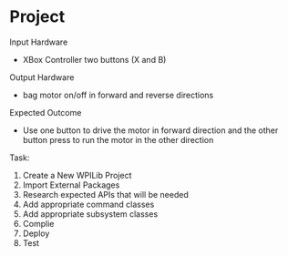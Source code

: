 # Project

Input Hardware
- XBox Controller two buttons (X and B)

Output Hardware
- bag motor on/off in forward and reverse directions

Expected Outcome
- Use one button to drive the motor in forward direction and the other button press to run the motor in the other direction

Task:
1. Create a New WPILib Project
2. Import External Packages
3. Research expected APIs that will be needed
4. Add appropriate command classes
5. Add appropriate subsystem classes
6. Complie
7. Deploy
8. Test

